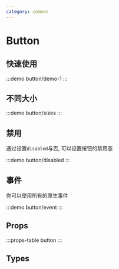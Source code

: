```yaml
---
category: common
---
```


# Button

## 快速使用

:::demo button/demo-1
:::

## 不同大小

:::demo button/sizes
:::

## 禁用

通过设置`disabled`与否, 可以设置按钮的禁用态

:::demo button/disabled
:::

## 事件

你可以使用所有的原生事件

:::demo button/event
:::

## Props

:::props-table button
:::

## Types

